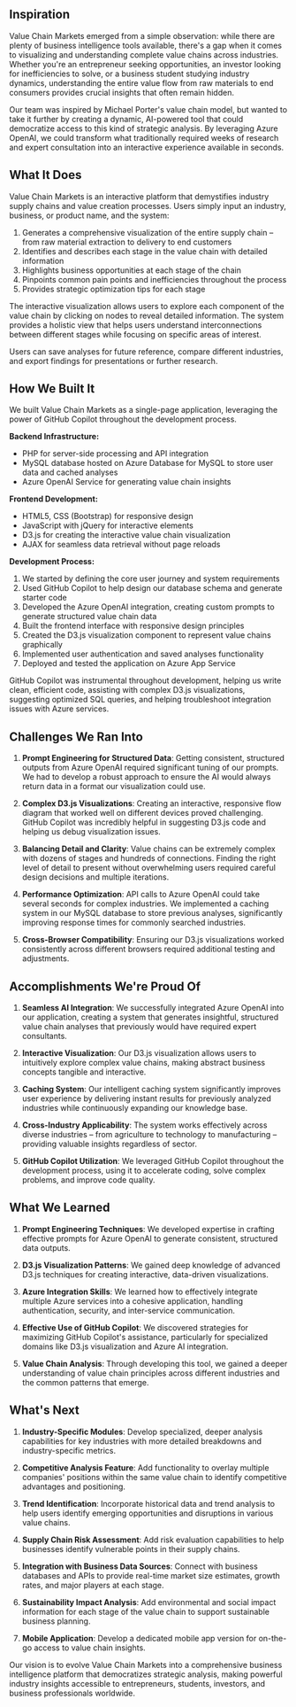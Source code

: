 ## Inspiration

Value Chain Markets emerged from a simple observation: while there are plenty of business intelligence tools available, there's a gap when it comes to visualizing and understanding complete value chains across industries. Whether you're an entrepreneur seeking opportunities, an investor looking for inefficiencies to solve, or a business student studying industry dynamics, understanding the entire value flow from raw materials to end consumers provides crucial insights that often remain hidden.

Our team was inspired by Michael Porter's value chain model, but wanted to take it further by creating a dynamic, AI-powered tool that could democratize access to this kind of strategic analysis. By leveraging Azure OpenAI, we could transform what traditionally required weeks of research and expert consultation into an interactive experience available in seconds.

## What It Does

Value Chain Markets is an interactive platform that demystifies industry supply chains and value creation processes. Users simply input an industry, business, or product name, and the system:

1. Generates a comprehensive visualization of the entire supply chain – from raw material extraction to delivery to end customers
2. Identifies and describes each stage in the value chain with detailed information
3. Highlights business opportunities at each stage of the chain
4. Pinpoints common pain points and inefficiencies throughout the process  
5. Provides strategic optimization tips for each stage

The interactive visualization allows users to explore each component of the value chain by clicking on nodes to reveal detailed information. The system provides a holistic view that helps users understand interconnections between different stages while focusing on specific areas of interest.

Users can save analyses for future reference, compare different industries, and export findings for presentations or further research.

## How We Built It

We built Value Chain Markets as a single-page application, leveraging the power of GitHub Copilot throughout the development process.

**Backend Infrastructure:**
- PHP for server-side processing and API integration
- MySQL database hosted on Azure Database for MySQL to store user data and cached analyses
- Azure OpenAI Service for generating value chain insights

**Frontend Development:**
- HTML5, CSS (Bootstrap) for responsive design
- JavaScript with jQuery for interactive elements
- D3.js for creating the interactive value chain visualization
- AJAX for seamless data retrieval without page reloads

**Development Process:**
1. We started by defining the core user journey and system requirements
2. Used GitHub Copilot to help design our database schema and generate starter code
3. Developed the Azure OpenAI integration, creating custom prompts to generate structured value chain data
4. Built the frontend interface with responsive design principles
5. Created the D3.js visualization component to represent value chains graphically
6. Implemented user authentication and saved analyses functionality
7. Deployed and tested the application on Azure App Service

GitHub Copilot was instrumental throughout development, helping us write clean, efficient code, assisting with complex D3.js visualizations, suggesting optimized SQL queries, and helping troubleshoot integration issues with Azure services.

## Challenges We Ran Into

1. **Prompt Engineering for Structured Data**: Getting consistent, structured outputs from Azure OpenAI required significant tuning of our prompts. We had to develop a robust approach to ensure the AI would always return data in a format our visualization could use.

2. **Complex D3.js Visualizations**: Creating an interactive, responsive flow diagram that worked well on different devices proved challenging. GitHub Copilot was incredibly helpful in suggesting D3.js code and helping us debug visualization issues.

3. **Balancing Detail and Clarity**: Value chains can be extremely complex with dozens of stages and hundreds of connections. Finding the right level of detail to present without overwhelming users required careful design decisions and multiple iterations.

4. **Performance Optimization**: API calls to Azure OpenAI could take several seconds for complex industries. We implemented a caching system in our MySQL database to store previous analyses, significantly improving response times for commonly searched industries.

5. **Cross-Browser Compatibility**: Ensuring our D3.js visualizations worked consistently across different browsers required additional testing and adjustments.

## Accomplishments We're Proud Of

1. **Seamless AI Integration**: We successfully integrated Azure OpenAI into our application, creating a system that generates insightful, structured value chain analyses that previously would have required expert consultants.

2. **Interactive Visualization**: Our D3.js visualization allows users to intuitively explore complex value chains, making abstract business concepts tangible and interactive.

3. **Caching System**: Our intelligent caching system significantly improves user experience by delivering instant results for previously analyzed industries while continuously expanding our knowledge base.

4. **Cross-Industry Applicability**: The system works effectively across diverse industries – from agriculture to technology to manufacturing – providing valuable insights regardless of sector.

5. **GitHub Copilot Utilization**: We leveraged GitHub Copilot throughout the development process, using it to accelerate coding, solve complex problems, and improve code quality.

## What We Learned

1. **Prompt Engineering Techniques**: We developed expertise in crafting effective prompts for Azure OpenAI to generate consistent, structured data outputs.

2. **D3.js Visualization Patterns**: We gained deep knowledge of advanced D3.js techniques for creating interactive, data-driven visualizations.

3. **Azure Integration Skills**: We learned how to effectively integrate multiple Azure services into a cohesive application, handling authentication, security, and inter-service communication.

4. **Effective Use of GitHub Copilot**: We discovered strategies for maximizing GitHub Copilot's assistance, particularly for specialized domains like D3.js visualization and Azure AI integration.

5. **Value Chain Analysis**: Through developing this tool, we gained a deeper understanding of value chain principles across different industries and the common patterns that emerge.

## What's Next

1. **Industry-Specific Modules**: Develop specialized, deeper analysis capabilities for key industries with more detailed breakdowns and industry-specific metrics.

2. **Competitive Analysis Feature**: Add functionality to overlay multiple companies' positions within the same value chain to identify competitive advantages and positioning.

3. **Trend Identification**: Incorporate historical data and trend analysis to help users identify emerging opportunities and disruptions in various value chains.

4. **Supply Chain Risk Assessment**: Add risk evaluation capabilities to help businesses identify vulnerable points in their supply chains.

5. **Integration with Business Data Sources**: Connect with business databases and APIs to provide real-time market size estimates, growth rates, and major players at each stage.

6. **Sustainability Impact Analysis**: Add environmental and social impact information for each stage of the value chain to support sustainable business planning.

7. **Mobile Application**: Develop a dedicated mobile app version for on-the-go access to value chain insights.

Our vision is to evolve Value Chain Markets into a comprehensive business intelligence platform that democratizes strategic analysis, making powerful industry insights accessible to entrepreneurs, students, investors, and business professionals worldwide.